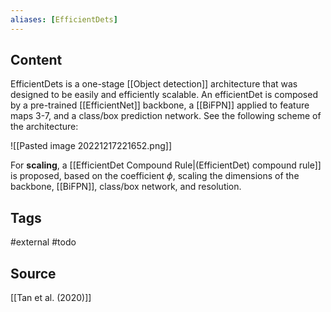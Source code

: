 ```yaml
---
aliases: [EfficientDets]
---
```

## Content
EfficientDets is a one-stage [[Object detection]] architecture that was designed to be easily and efficiently scalable. An efficientDet is composed by a pre-trained [[EfficientNet]] backbone, a [[BiFPN]] applied to feature maps 3-7, and a class/box prediction network.  See the following scheme of the architecture:

![[Pasted image 20221217221652.png]]


For **scaling**, a [[EfficientDet Compound Rule|(EfficientDet) compound rule]] is proposed, based on the coefficient $\phi$, scaling the dimensions of the backbone, [[BiFPN]], class/box network, and resolution.

## Tags
#external 
#todo

## Source
[[Tan et al. (2020)]]
